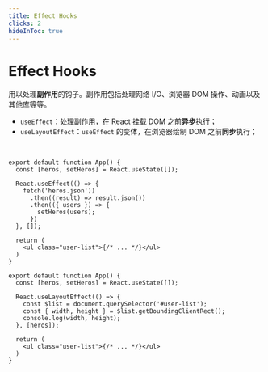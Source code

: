 ```yaml
---
title: Effect Hooks
clicks: 2
hideInToc: true
---
```


# Effect Hooks

用以处理**副作用**的钩子。副作用包括处理网络 I/O、浏览器 DOM 操作、动画以及其他库等等。

- `useEffect`：处理副作用，在 React 挂载 DOM 之前**异步**执行；
- `useLayoutEffect`：`useEffect` 的变体，在浏览器绘制 DOM 之前**同步**执行；

<br />

<div v-show="$slidev.nav.clicks === 1">

```tsx {4-12}
export default function App() {
  const [heros, setHeros] = React.useState([]);

  React.useEffect(() => {
    fetch('heros.json'))
      .then((result) => result.json())
      .then(({ users }) => {
        setHeros(users);
      })
  }, []);

  return (
    <ul class="user-list">{/* ... */}</ul>
  )
}
```

</div>

<div v-show="$slidev.nav.clicks === 2">

```tsx {4-9}
export default function App() {
  const [heros, setHeros] = React.useState([]);

  React.useLayoutEffect(() => {
    const $list = document.querySelector('#user-list');
    const { width, height } = $list.getBoundingClientRect();
    console.log(width, height);
  }, [heros]);

  return (
    <ul class="user-list">{/* ... */}</ul>
  )
}
```

</div>

<!--
还是以之前英雄列表的代码来看下 useEffect 的使用，useEffect 只接受两个参数，第一个是处理函数，我们的请求数据的接口调用的逻辑写在这里。

第二个参数是依赖数组，当数组为空是，表示当前 useEffect 钩子不依赖任何状态，那么它只在组件第一次执行时执行一次，之后的组件的重新渲染都不会执行它；

如果数组不为空，那么只有当它依赖的那些状态发生变化时，它才会执行。

useLayoutEffect 和 useEffect 写法相同，二者在写法上没有任何区别，区别是在执行上。

useEffect 是异步方法，也就说，它不会阻断浏览器的渲染过程；

useLayoutEffect 是同步方法，它会阻断浏览器的渲染过程，一般来说，想要获取更新后的 DOM 元素可以使用 useLayoutEffect 钩子。
 -->
